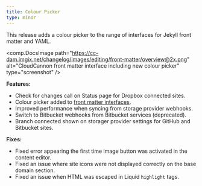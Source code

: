 ```yaml
---
title: Colour Picker
type: minor
---
```


This release adds a colour picker to the range of interfaces for Jekyll front matter and YAML.

<comp.DocsImage path="https://cc-dam.imgix.net/changelog/images/editing/front-matter/overview@2x.png" alt="CloudCannon front matter interface including new colour picker" type="screenshot" />

**Features:**

* Check for changes call on Status page for Dropbox connected sites.
* Colour picker added to [front matter interfaces](/documentation/edit/interfaces/front-matter-editor).
* Improved performance when syncing from storage provider webhooks.
* Switch to Bitbucket webhooks from Bitbucket services (deprecated).
* Branch connected shown on storager provider settings for GitHub and Bitbucket sites.

**Fixes:**

* Fixed error appearing the first time image button was activated in the content editor.
* Fixed an issue where site icons were not displayed correctly on the base domain section.
* Fixed an issue when HTML was escaped in Liquid `highlight` tags.
